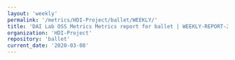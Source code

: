 ```yaml
---
layout: 'weekly'
permalink: '/metrics/HDI-Project/ballet/WEEKLY/'
title: 'DAI Lab OSS Metrics Metrics report for ballet | WEEKLY-REPORT-2020-03-08'
organization: 'HDI-Project'
repository: 'ballet'
current_date: '2020-03-08'
---
```

